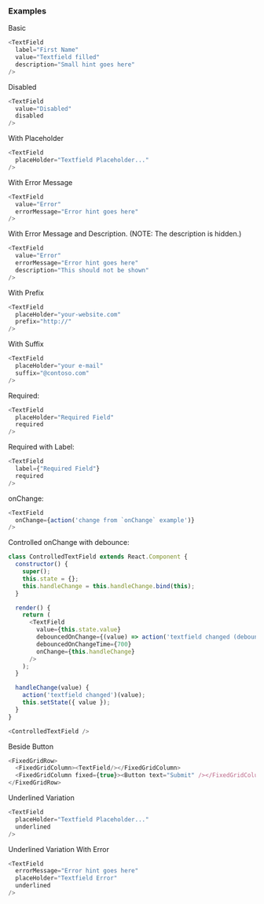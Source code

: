 ### Examples

Basic
```js { "props": { "data-example": "basic" } }
<TextField
  label="First Name"
  value="Textfield filled"
  description="Small hint goes here"
/>
```

Disabled
```js { "props": { "data-example": "disabled" } }
<TextField
  value="Disabled"
  disabled
/>
```

With Placeholder
```js { "props": { "data-example": "with placeholder" } }
<TextField
  placeHolder="Textfield Placeholder..."
/>
```

With Error Message
```js { "props": { "data-example": "with error" } }
<TextField
  value="Error"
  errorMessage="Error hint goes here"
/>
```

With Error Message and Description.  (NOTE: The description is hidden.)
```js { "props": { "data-example": "with error and description" } }
<TextField
  value="Error"
  errorMessage="Error hint goes here"
  description="This should not be shown"
/>
```

With Prefix
```js { "props": { "data-example": "with prefix" } }
<TextField
  placeHolder="your-website.com"
  prefix="http://"
/>
```

With Suffix
```js { "props": { "data-example": "with suffix" } }
<TextField
  placeHolder="your e-mail"
  suffix="@contoso.com"
/>
```

Required:
```js { "props": { "data-example": "required" } }
<TextField
  placeHolder="Required Field"
  required
/>
```

Required with Label:
```js { "props": { "data-example": "required with label" } }
<TextField
  label={"Required Field"}
  required
/>
```

onChange:
```js { "props": { "data-example": "onChange" } }
<TextField
  onChange={action('change from `onChange` example')}
/>
```

Controlled onChange with debounce:
```js { "props": { "data-example": "controlled onChange with debounce" } }
class ControlledTextField extends React.Component {
  constructor() {
    super();
    this.state = {};
    this.handleChange = this.handleChange.bind(this);
  }

  render() {
    return (
      <TextField
        value={this.state.value}
        debouncedOnChange={(value) => action('textfield changed (debounced)')(value)}
        debouncedOnChangeTime={700}
        onChange={this.handleChange}
      />
    );
  }

  handleChange(value) {
    action('textfield changed')(value);
    this.setState({ value });
  }
}

<ControlledTextField />
```

Beside Button
```js { "props": { "data-example": "beside button" } }
<FixedGridRow>
  <FixedGridColumn><TextField/></FixedGridColumn>
  <FixedGridColumn fixed={true}><Button text="Submit" /></FixedGridColumn>
</FixedGridRow>
```

Underlined Variation
```js { "props": { "data-example": "basic underlined" } }
<TextField
  placeHolder="Textfield Placeholder..."
  underlined
/>
```

Underlined Variation With Error
```js { "props": { "data-example": "underlined with error" } }
<TextField
  errorMessage="Error hint goes here"
  placeHolder="Textfield Error"
  underlined
/>
```

